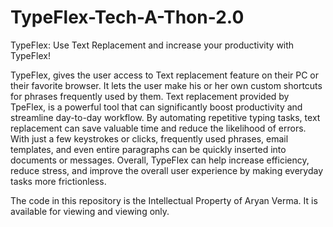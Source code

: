 # TypeFlex-Tech-A-Thon-2.0

TypeFlex: Use Text Replacement and increase your productivity with TypeFlex!

TypeFlex, gives the user access to Text replacement feature on their PC or their favorite browser. It lets the user make his or her own custom shortcuts for phrases frequently used by them. Text replacement provided by TpeFlex, is a powerful tool that can significantly boost productivity and streamline day-to-day workflow. By automating repetitive typing tasks, text replacement can save valuable time and reduce the likelihood of errors. With just a few keystrokes or clicks, frequently used phrases, email templates, and even entire paragraphs can be quickly inserted into documents or messages. Overall, TypeFlex can help increase efficiency, reduce stress, and improve the overall user experience by making everyday tasks more frictionless.

The code in this repository is the Intellectual Property of Aryan Verma. It is available for viewing and viewing only.
